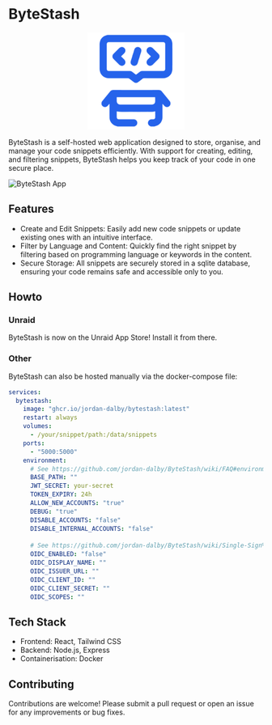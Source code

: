 # ByteStash
<p align="center">
  <img src="https://raw.githubusercontent.com/jordan-dalby/ByteStash/refs/heads/main/client/public/logo192.png" />
</p>

ByteStash is a self-hosted web application designed to store, organise, and manage your code snippets efficiently. With support for creating, editing, and filtering snippets, ByteStash helps you keep track of your code in one secure place.

![ByteStash App](https://raw.githubusercontent.com/jordan-dalby/ByteStash/refs/heads/main/media/app-image.png)

## Features
- Create and Edit Snippets: Easily add new code snippets or update existing ones with an intuitive interface.
- Filter by Language and Content: Quickly find the right snippet by filtering based on programming language or keywords in the content.
- Secure Storage: All snippets are securely stored in a sqlite database, ensuring your code remains safe and accessible only to you.

## Howto
### Unraid
ByteStash is now on the Unraid App Store! Install it from there.

### Other
ByteStash can also be hosted manually via the docker-compose file:
```yaml
services:
  bytestash:
    image: "ghcr.io/jordan-dalby/bytestash:latest"
    restart: always
    volumes:
      - /your/snippet/path:/data/snippets
    ports:
      - "5000:5000"
    environment:
      # See https://github.com/jordan-dalby/ByteStash/wiki/FAQ#environment-variables
      BASE_PATH: ""
      JWT_SECRET: your-secret
      TOKEN_EXPIRY: 24h
      ALLOW_NEW_ACCOUNTS: "true"
      DEBUG: "true"
      DISABLE_ACCOUNTS: "false"
      DISABLE_INTERNAL_ACCOUNTS: "false"

      # See https://github.com/jordan-dalby/ByteStash/wiki/Single-Sign%E2%80%90on-Setup for more info
      OIDC_ENABLED: "false"
      OIDC_DISPLAY_NAME: ""
      OIDC_ISSUER_URL: ""
      OIDC_CLIENT_ID: ""
      OIDC_CLIENT_SECRET: ""
      OIDC_SCOPES: ""
```

## Tech Stack
- Frontend: React, Tailwind CSS
- Backend: Node.js, Express
- Containerisation: Docker

## Contributing
Contributions are welcome! Please submit a pull request or open an issue for any improvements or bug fixes.
